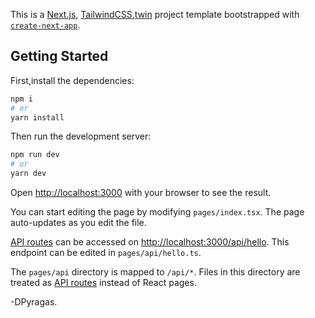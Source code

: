 This is a [Next.js](https://nextjs.org/), [TailwindCSS](https://tailwindcss.com/),[twin](https://github.com/ben-rogerson/twin.examples) project template bootstrapped with [`create-next-app`](https://github.com/vercel/next.js/tree/canary/packages/create-next-app).

## Getting Started

First,install the dependencies:

```bash
npm i
# or
yarn install
```

Then run the development server:

```bash
npm run dev
# or
yarn dev
```

Open [http://localhost:3000](http://localhost:3000) with your browser to see the result.

You can start editing the page by modifying `pages/index.tsx`. The page auto-updates as you edit the file.

[API routes](https://nextjs.org/docs/api-routes/introduction) can be accessed on [http://localhost:3000/api/hello](http://localhost:3000/api/hello). This endpoint can be edited in `pages/api/hello.ts`.

The `pages/api` directory is mapped to `/api/*`. Files in this directory are treated as [API routes](https://nextjs.org/docs/api-routes/introduction) instead of React pages.

-DPyragas.
